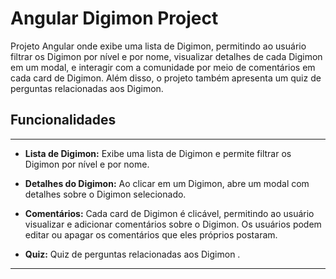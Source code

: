 
# Angular Digimon Project

Projeto Angular onde exibe uma lista de Digimon, permitindo ao usuário filtrar os Digimon por nível e por nome, visualizar detalhes de cada Digimon em um modal, e interagir com a comunidade por meio de comentários em cada card de Digimon. Além disso, o projeto também apresenta um quiz de perguntas relacionadas aos Digimon.

## Funcionalidades


<hr />

* **Lista de Digimon:** Exibe uma lista de Digimon e permite filtrar os Digimon por nível e por nome.

* **Detalhes do Digimon:** Ao clicar em um Digimon, abre um modal com detalhes sobre o Digimon selecionado.

* **Comentários:** Cada card de Digimon é clicável, permitindo ao usuário visualizar e adicionar comentários sobre o Digimon. Os usuários podem editar ou apagar os comentários que eles próprios postaram.

* **Quiz:** Quiz de perguntas relacionadas aos Digimon .



<hr />





